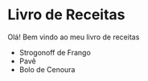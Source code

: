 # Livro de Receitas

Olá! Bem vindo ao meu livro de receitas

 - Strogonoff de Frango
 - Pavê
 - Bolo de Cenoura